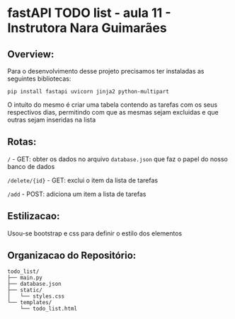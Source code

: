 # fastAPI TODO list - aula 11 - Instrutora Nara Guimarães



## Overview:
Para o desenvolvimento desse projeto precisamos ter instaladas as seguintes bibliotecas:

`pip install fastapi uvicorn jinja2 python-multipart`

O intuito do mesmo é criar uma tabela contendo as tarefas com os seus respectivos dias, permitindo com que as mesmas sejam excluidas e que outras sejam inseridas na lista

## Rotas:

`/` - GET: obter os dados no arquivo `database.json` que faz o papel do nosso banco de dados 

`/delete/{id}` - GET: exclui o item da lista de tarefas

`/add` - POST: adiciona um item a lista de tarefas 


## Estilizacao:

Usou-se bootstrap e css para definir o estilo dos elementos

## Organizacao do Repositório:

```
todo_list/
├── main.py
├── database.json
├── static/
│   └── styles.css
└── templates/
    └── todo_list.html

```
